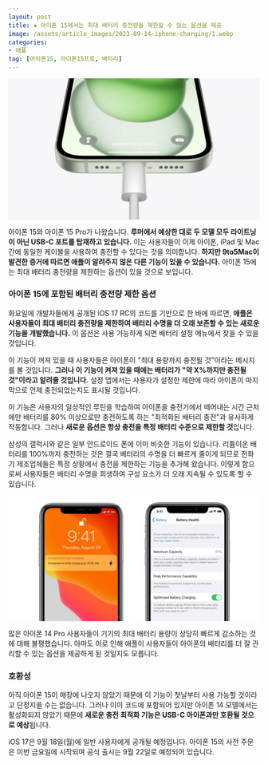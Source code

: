 ```yaml
---
layout: post  
title: ✚ 아이폰 15에서는 최대 배터리 충전량을 제한할 수 있는 옵션을 제공
image: /assets/article_images/2023-09-14-iphone-charging/1.webp
categories:
- 애플
tag: [아이폰15, 아이폰15프로, 배터리]
---
```


<div class="markdown-image">
<img src="/assets/article_images/2023-09-14-iphone-charging/1.webp" alt="" align="middle"/> </div>

아이폰 15와 아이폰 15 Pro가 나왔습니다. **루머에서 예상한 대로 두 모델 모두 라이트닝이 아닌 USB-C 포트를 탑재하고 있습니다.** 이는 사용자들이 이제 아이폰, iPad 및 Mac 간에 동일한 케이블을 사용하여 충전할 수 있다는 것을 의미합니다. **하지만 9to5Mac이 발견한 증거에 따르면 애플이 알려주지 않은 다른 기능이 있을 수 있습니다.** 아이폰 15에는 최대 배터리 충전량을 제한하는 옵션이 있을 것으로 보입니다.

### 아이폰 15에 포함된 배터리 충전량 제한 옵션

화요일에 개발자들에게 공개된 iOS 17 RC의 코드를 기반으로 한 바에 따르면, **애플은 사용자들이 최대 배터리 충전량을 제한하여 배터리 수명을 더 오래 보존할 수 있는 새로운 기능을 개발했습니다.** 이 옵션은 사용 가능하게 되면 배터리 설정 메뉴에서 찾을 수 있을 것입니다.

이 기능이 꺼져 있을 때 사용자들은 아이폰이 "최대 용량까지 충전될 것"이라는 메시지를 볼 것입니다. **그러나 이 기능이 켜져 있을 때에는 배터리가 "약 X%까지만 충전될 것"이라고 알려줄 것입니다.** 설정 앱에서는 사용자가 설정한 제한에 따라 아이폰이 마지막으로 언제 충전되었는지도 표시될 것입니다.

이 기능은 사용자의 일상적인 루틴을 학습하여 아이폰을 충전기에서 떼어내는 시간 근처에만 배터리를 80% 이상으로만 충전하도록 하는 "최적화된 배터리 충전"과 유사하게 작동합니다. 그러나 **새로운 옵션은 항상 충전을 특정 배터리 수준으로 제한할 것**입니다.

삼성의 갤럭시와 같은 일부 안드로이드 폰에 이미 비슷한 기능이 있습니다. 리튬이온 배터리를 100%까지 충전하는 것은 결국 배터리의 수명을 더 빠르게 줄이게 되므로 전화기 제조업체들은 특정 상황에서 충전을 제한하는 기능을 추가해 왔습니다. 이렇게 함으로써 사용자들은 배터리 수명을 희생하여 구성 요소가 더 오래 지속될 수 있도록 할 수 있습니다.

<div class="markdown-image">
<img src="/assets/article_images/2023-09-14-iphone-charging/2.webp" alt="" align="middle"/> </div>

많은 아이폰 14 Pro 사용자들이 기기의 최대 배터리 용량이 상당히 빠르게 감소하는 것에 대해 불평했습니다. 아마도 이로 인해 애플이 사용자들이 아이폰의 배터리를 더 잘 관리할 수 있는 옵션을 제공하게 된 것일지도 모릅니다.

### 호환성

아직 아이폰 15이 매장에 나오지 않았기 때문에 이 기능이 첫날부터 사용 가능할 것이라고 단정지을 수는 없습니다. 그러나 이미 코드에 포함되어 있지만 아이폰 14 모델에서는 활성화되지 않았기 때문에 **새로운 충전 최적화 기능은 USB-C 아이폰과만 호환될 것으로 예상**됩니다.

iOS 17은 9월 18일(월)에 일반 사용자에게 공개될 예정입니다. 아이폰 15의 사전 주문은 이번 금요일에 시작되며 공식 출시는 9월 22일로 예정되어 있습니다.